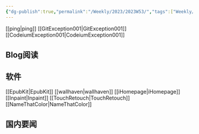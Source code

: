 ```yaml
---
{"dg-publish":true,"permalink":"/Weekly/2023/2023W53/","tags":["Weekly/2023"],"noteIcon":""}
---
```





[[ping\|ping]]
[[GitException001\|GitException001]]
[[CodeiumException001\|CodeiumException001]]

## Blog阅读


## 软件
[[EpubKit\|EpubKit]]
[[wallhaven\|wallhaven]]
[[iHomepage\|iHomepage]]
[[Inpaint\|Inpaint]]
[[TouchRetouch\|TouchRetouch]]
[[NameThatColor\|NameThatColor]]



## 国内要闻




